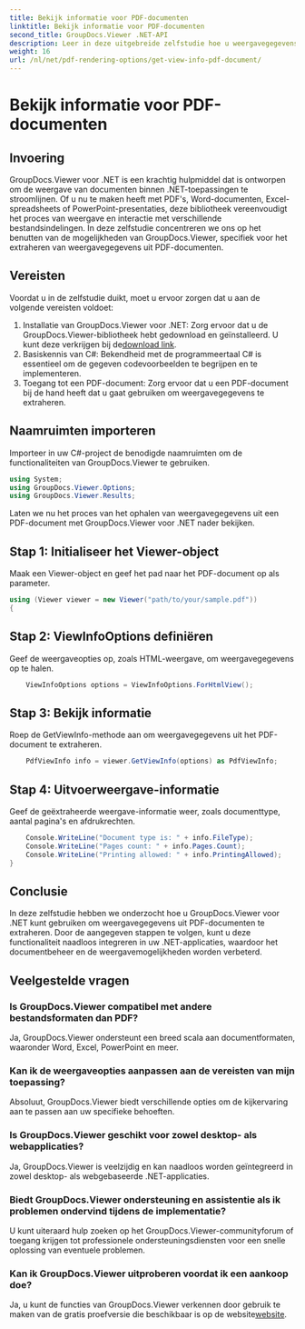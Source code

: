 ```yaml
---
title: Bekijk informatie voor PDF-documenten
linktitle: Bekijk informatie voor PDF-documenten
second_title: GroupDocs.Viewer .NET-API
description: Leer in deze uitgebreide zelfstudie hoe u weergavegegevens uit PDF-documenten kunt extraheren met GroupDocs.Viewer voor .NET.
weight: 16
url: /nl/net/pdf-rendering-options/get-view-info-pdf-document/
---
```


# Bekijk informatie voor PDF-documenten

## Invoering
GroupDocs.Viewer voor .NET is een krachtig hulpmiddel dat is ontworpen om de weergave van documenten binnen .NET-toepassingen te stroomlijnen. Of u nu te maken heeft met PDF's, Word-documenten, Excel-spreadsheets of PowerPoint-presentaties, deze bibliotheek vereenvoudigt het proces van weergave en interactie met verschillende bestandsindelingen. In deze zelfstudie concentreren we ons op het benutten van de mogelijkheden van GroupDocs.Viewer, specifiek voor het extraheren van weergavegegevens uit PDF-documenten.
## Vereisten
Voordat u in de zelfstudie duikt, moet u ervoor zorgen dat u aan de volgende vereisten voldoet:
1.  Installatie van GroupDocs.Viewer voor .NET: Zorg ervoor dat u de GroupDocs.Viewer-bibliotheek hebt gedownload en geïnstalleerd. U kunt deze verkrijgen bij de[download link](https://releases.groupdocs.com/viewer/net/).   
2. Basiskennis van C#: Bekendheid met de programmeertaal C# is essentieel om de gegeven codevoorbeelden te begrijpen en te implementeren.
3. Toegang tot een PDF-document: Zorg ervoor dat u een PDF-document bij de hand heeft dat u gaat gebruiken om weergavegegevens te extraheren.

## Naamruimten importeren
Importeer in uw C#-project de benodigde naamruimten om de functionaliteiten van GroupDocs.Viewer te gebruiken.

```csharp
using System;
using GroupDocs.Viewer.Options;
using GroupDocs.Viewer.Results;
```


Laten we nu het proces van het ophalen van weergavegegevens uit een PDF-document met GroupDocs.Viewer voor .NET nader bekijken.
## Stap 1: Initialiseer het Viewer-object
Maak een Viewer-object en geef het pad naar het PDF-document op als parameter.
```csharp
using (Viewer viewer = new Viewer("path/to/your/sample.pdf"))
{
```
## Stap 2: ViewInfoOptions definiëren
Geef de weergaveopties op, zoals HTML-weergave, om weergavegegevens op te halen.
```csharp
	ViewInfoOptions options = ViewInfoOptions.ForHtmlView();
```
## Stap 3: Bekijk informatie
Roep de GetViewInfo-methode aan om weergavegegevens uit het PDF-document te extraheren.
```csharp
	PdfViewInfo info = viewer.GetViewInfo(options) as PdfViewInfo;
```
## Stap 4: Uitvoerweergave-informatie
Geef de geëxtraheerde weergave-informatie weer, zoals documenttype, aantal pagina's en afdrukrechten.
```csharp
	Console.WriteLine("Document type is: " + info.FileType);
	Console.WriteLine("Pages count: " + info.Pages.Count);
	Console.WriteLine("Printing allowed: " + info.PrintingAllowed);
}
```

## Conclusie
In deze zelfstudie hebben we onderzocht hoe u GroupDocs.Viewer voor .NET kunt gebruiken om weergavegegevens uit PDF-documenten te extraheren. Door de aangegeven stappen te volgen, kunt u deze functionaliteit naadloos integreren in uw .NET-applicaties, waardoor het documentbeheer en de weergavemogelijkheden worden verbeterd.
## Veelgestelde vragen
### Is GroupDocs.Viewer compatibel met andere bestandsformaten dan PDF?
Ja, GroupDocs.Viewer ondersteunt een breed scala aan documentformaten, waaronder Word, Excel, PowerPoint en meer.
### Kan ik de weergaveopties aanpassen aan de vereisten van mijn toepassing?
Absoluut, GroupDocs.Viewer biedt verschillende opties om de kijkervaring aan te passen aan uw specifieke behoeften.
### Is GroupDocs.Viewer geschikt voor zowel desktop- als webapplicaties?
Ja, GroupDocs.Viewer is veelzijdig en kan naadloos worden geïntegreerd in zowel desktop- als webgebaseerde .NET-applicaties.
### Biedt GroupDocs.Viewer ondersteuning en assistentie als ik problemen ondervind tijdens de implementatie?
U kunt uiteraard hulp zoeken op het GroupDocs.Viewer-communityforum of toegang krijgen tot professionele ondersteuningsdiensten voor een snelle oplossing van eventuele problemen.
### Kan ik GroupDocs.Viewer uitproberen voordat ik een aankoop doe?
 Ja, u kunt de functies van GroupDocs.Viewer verkennen door gebruik te maken van de gratis proefversie die beschikbaar is op de website[website](https://purchase.groupdocs.com/buy).